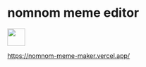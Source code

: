 # nomnom meme editor

<img src="https://nomnom-meme-maker.vercel.app/presets/4.png" width="40" height="40" />

https://nomnom-meme-maker.vercel.app/
